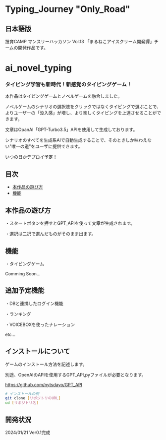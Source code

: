 # Typing_Journey "Only_Road"
## 日本語版

技育CAMP マンスリーハッカソン Vol.13
「まるねこアイスクリーム開発譚」チームの開発作品です。

# ai_novel_typing

### タイピング学習も新時代！新感覚のタイピングゲーム！

本作品はタイピングゲームとノベルゲームを融合しました。

ノベルゲームのシナリオの選択肢をクリックではなくタイピングで選ぶことで、よりユーザーの「没入感」が増し、より楽しくタイピングを上達させることができます。

文章はOpanAI「GPT-Turbo3.5」APIを使用して生成しております。

シナリオのすべてを生成系AIで自動生成することで、そのときしか味わえない"唯一の道"をユーザに提供できます。

いつの日かデプロイ予定！

## 目次
- [本作品の遊び方](#本作品の遊び方)
- [機能](#機能)

## 本作品の遊び方

・スタートボタンを押すとGPT_APIを使って文章が生成されます。

・選択は二択で選んだものがそのまま出ます。

## 機能

・タイピングゲーム

Comming Soon...

## 追加予定機能

・DBと連携したログイン機能

・ランキング

・VOICEBOXを使ったナレーション

etc...

## インストールについて

ゲームのインストール方法を記述します。

別途、OpenAIのAPIを使用するGPT_API,pyファイルが必要となります。

https://github.com/nytsdayo/GPT_API

```bash
# インストールの例
git clone [リポジトリのURL]
cd [リポジトリ名]
```

## 開発状況
2024/01/21 Ver0.1完成
<!--
## English_version
# [Project Name]

[Project Name] is a [brief description of the game]. [A short paragraph introducing the features or appeal of the game, what it's about, and the goal of playing.]

## Table of Contents
- [Installation](#installation)
- [Usage](#usage)
- [Features](#features)
- [Contributing](#contributing)
- [License](#license)

## Installation

Instructions on how to install the game.

```bash
# Example installation steps
git clone [repository-url]
cd [repository-name]
-->
